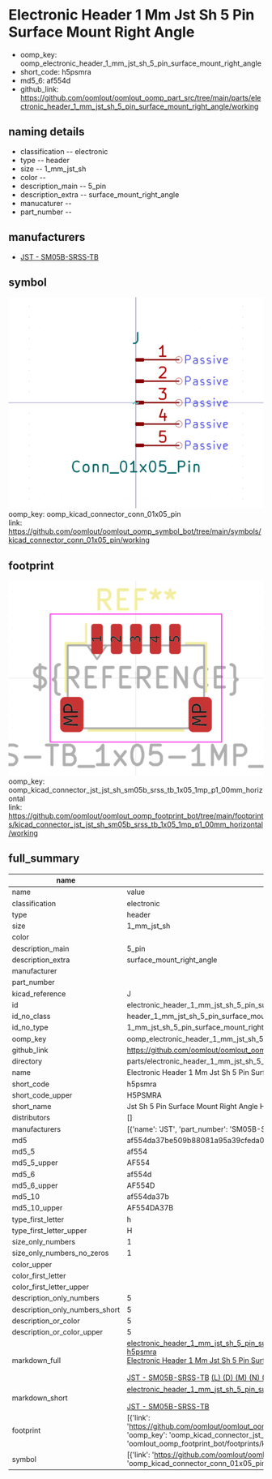 # Electronic Header 1 Mm Jst Sh 5 Pin Surface Mount Right Angle

  
* oomp_key: oomp_electronic_header_1_mm_jst_sh_5_pin_surface_mount_right_angle 
* short_code: h5psmra
* md5_6: af554d  
* github_link: https://github.com/oomlout/oomlout_oomp_part_src/tree/main/parts/electronic_header_1_mm_jst_sh_5_pin_surface_mount_right_angle/working  
## naming details
* classification -- electronic
* type -- header
* size -- 1_mm_jst_sh
* color -- 
* description_main -- 5_pin
* description_extra -- surface_mount_right_angle
* manucaturer -- 
* part_number -- 


## manufacturers
* [JST - SM05B-SRSS-TB](https://www.jst-mfg.com/product/index.php?series=231)  

## symbol

![](symbol/0/working/working_600.png)  
oomp_key: oomp_kicad_connector_conn_01x05_pin  
link: https://github.com/oomlout/oomlout_oomp_symbol_bot/tree/main/symbols/kicad_connector_conn_01x05_pin/working  

## footprint

![](footprint/0/working/working_600.png)  
oomp_key: oomp_kicad_connector_jst_jst_sh_sm05b_srss_tb_1x05_1mp_p1_00mm_horizontal  
link: https://github.com/oomlout/oomlout_oomp_footprint_bot/tree/main/footprints/kicad_connector_jst_jst_sh_sm05b_srss_tb_1x05_1mp_p1_00mm_horizontal/working  

## full_summary
| name | value | 
| --- | --- | 
| name | value | 
| classification | electronic | 
| type | header | 
| size | 1_mm_jst_sh | 
| color |  | 
| description_main | 5_pin | 
| description_extra | surface_mount_right_angle | 
| manufacturer |  | 
| part_number |  | 
| kicad_reference | J | 
| id | electronic_header_1_mm_jst_sh_5_pin_surface_mount_right_angle | 
| id_no_class | header_1_mm_jst_sh_5_pin_surface_mount_right_angle | 
| id_no_type | 1_mm_jst_sh_5_pin_surface_mount_right_angle | 
| oomp_key | oomp_electronic_header_1_mm_jst_sh_5_pin_surface_mount_right_angle | 
| github_link | https://github.com/oomlout/oomlout_oomp_part_src/tree/main/parts/electronic_header_1_mm_jst_sh_5_pin_surface_mount_right_angle/working | 
| directory | parts/electronic_header_1_mm_jst_sh_5_pin_surface_mount_right_angle | 
| name | Electronic Header 1 Mm Jst Sh 5 Pin Surface Mount Right Angle | 
| short_code | h5psmra | 
| short_code_upper | H5PSMRA | 
| short_name | Jst Sh 5 Pin Surface Mount Right Angle Header 1 Mm Pitch | 
| distributors | [] | 
| manufacturers | [{'name': 'JST', 'part_number': 'SM05B-SRSS-TB', 'link': 'https://www.jst-mfg.com/product/index.php?series=231', 'id': 'manufacturer_jst'}] | 
| md5 | af554da37be509b88081a95a39cfeda0 | 
| md5_5 | af554 | 
| md5_5_upper | AF554 | 
| md5_6 | af554d | 
| md5_6_upper | AF554D | 
| md5_10 | af554da37b | 
| md5_10_upper | AF554DA37B | 
| type_first_letter | h | 
| type_first_letter_upper | H | 
| size_only_numbers | 1 | 
| size_only_numbers_no_zeros | 1 | 
| color_upper |  | 
| color_first_letter |  | 
| color_first_letter_upper |  | 
| description_only_numbers | 5 | 
| description_only_numbers_short | 5 | 
| description_or_color | 5 | 
| description_or_color_upper | 5 | 
| markdown_full | [electronic_header_1_mm_jst_sh_5_pin_surface_mount_right_angle](https://github.com/oomlout/oomlout_oomp_part_src/tree/main/parts/electronic_header_1_mm_jst_sh_5_pin_surface_mount_right_angle/working)<br>[h5psmra](https://github.com/oomlout/oomlout_oomp_part_src/tree/main/parts/electronic_header_1_mm_jst_sh_5_pin_surface_mount_right_angle/working)<br>[Electronic Header 1 Mm Jst Sh 5 Pin Surface Mount Right Angle](https://github.com/oomlout/oomlout_oomp_part_src/tree/main/parts/electronic_header_1_mm_jst_sh_5_pin_surface_mount_right_angle/working)<br><br>[JST - SM05B-SRSS-TB](https://www.jst-mfg.com/product/index.php?series=231) [(L)  ](https://www.lcsc.com/search?q=SM05B-SRSS-TB)[(D)  ](https://www.digikey.com/en/products?keywords=SM05B-SRSS-TB)[(M)  ](https://www.mouser.com/Search/Refine?Keyword=SM05B-SRSS-TB)[(N)  ](https://www.newark.com/search?st=SM05B-SRSS-TB)[(SZ)  ](https://so.szlcsc.com/global.html?k=SM05B-SRSS-TB)<br> | 
| markdown_short | [electronic_header_1_mm_jst_sh_5_pin_surface_mount_right_angle](https://github.com/oomlout/oomlout_oomp_part_src/tree/main/parts/electronic_header_1_mm_jst_sh_5_pin_surface_mount_right_angle/working)<br><br>[JST - SM05B-SRSS-TB](https://www.jst-mfg.com/product/index.php?series=231) | 
| footprint | [{'link': 'https://github.com/oomlout/oomlout_oomp_footprint_bot/tree/main/foootprntss/kicad_connector_jst_jst_sh_sm05b_srss_tb_1x05_1mp_p1_00mm_horizontal', 'oomp_key': 'oomp_kicad_connector_jst_jst_sh_sm05b_srss_tb_1x05_1mp_p1_00mm_horizontal', 'directory': 'oomlout_oomp_footprint_bot/footprints/kicad_connector_jst_jst_sh_sm05b_srss_tb_1x05_1mp_p1_00mm_horizontal//working/working.kicad_mod'}] | 
| symbol | [{'link': 'https://github.com/oomlout/oomlout_oomp_symbol_bot/tree/main/symbols/kicad_connector_conn_01x05_pin', 'oomp_key': 'oomp_kicad_connector_conn_01x05_pin', 'directory': 'oomlout_oomp_symbol_bot/symbols/kicad_connector_conn_01x05_pin//working/working.kicad_sym'}] | 
